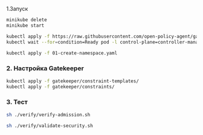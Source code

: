 
1.Запуск

```bash
minikube delete
minikube start
```
```bash
kubectl apply -f https://raw.githubusercontent.com/open-policy-agent/gatekeeper/release-3.14/deploy/gatekeeper.yaml
kubectl wait --for=condition=Ready pod -l control-plane=controller-manager -n gatekeeper-system --timeout=300s
```
```bash
kubectl apply -f 01-create-namespace.yaml
```

### 2. Настройка Gatekeeper

```bash
kubectl apply -f gatekeeper/constraint-templates/
kubectl apply -f gatekeeper/constraints/
```

### 3. Тест

```bash
sh ./verify/verify-admission.sh
```

```bash
sh ./verify/validate-security.sh
```